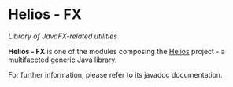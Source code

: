 # Helios - FX

*Library of JavaFX-related utilities*


**Helios - FX** is one of the modules composing the [Helios](https://www.facebook.com/pages/Helios/206962992779275) project - a multifaceted generic Java library.

For further information, please refer to its javadoc documentation.
